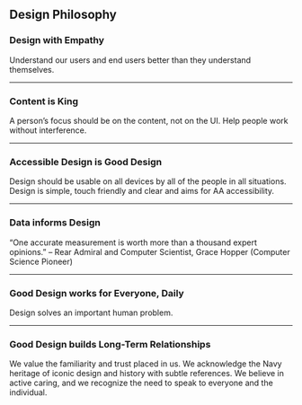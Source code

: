 ## Design Philosophy

### Design with Empathy

Understand our users and end users better than they understand themselves.

<hr>

### Content is King

A person’s focus should be on the content, not on the UI. Help people work without interference.

<hr>

### Accessible Design is Good Design

Design should be usable on all devices by all of the people in all situations. Design is simple, touch friendly and clear and aims for AA accessibility.

<hr>

### Data informs Design

“One accurate measurement is worth more than a thousand expert opinions.” 
– Rear Admiral and Computer Scientist, Grace Hopper 
  (Computer Science Pioneer)

<hr>

### Good Design works for Everyone, Daily

Design solves an important human problem.

<hr>

### Good Design builds Long-Term Relationships

We value the familiarity and trust placed in us. We acknowledge the Navy heritage of iconic design and history with subtle references.  We believe in active caring, and we recognize the need to speak to everyone and the individual. 

